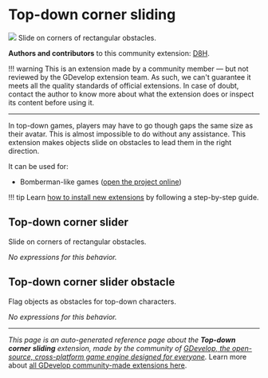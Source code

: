 # Top-down corner sliding

<img src="https://asset-resources.gdevelop.io/public-resources/Icons/f1e89ff4f907ed2245e2d4ad2d5f52f9e1bb6d0127aa370d44cc77462e5be8e3_subdirectory-arrow-right.svg" class="extension-icon"></img>
Slide on corners of rectangular obstacles.

**Authors and contributors** to this community extension: [D8H](https://gd.games/D8H).

!!! warning
    This is an extension made by a community member — but not reviewed
    by the GDevelop extension team. As such, we can't guarantee it
    meets all the quality standards of official extensions. In case of
    doubt, contact the author to know more about what the extension
    does or inspect its content before using it.

---

In top-down games, players may have to go though gaps the same size as their avatar. This is almost impossible to do without any assistance. This extension makes objects slide on obstacles to lead them in the right direction.

It can be used for:

* Bomberman-like games ([open the project online](https://editor.gdevelop.io/?project=example://goose-bomberman))


!!! tip
    Learn [how to install new extensions](/gdevelop5/extensions/search) by following a step-by-step guide.



## Top-down corner slider 

Slide on corners of rectangular obstacles. 

_No expressions for this behavior._


## Top-down corner slider obstacle 

Flag objects as obstacles for top-down characters. 

_No expressions for this behavior._


---

*This page is an auto-generated reference page about the **Top-down corner sliding** extension, made by the community of [GDevelop, the open-source, cross-platform game engine designed for everyone](https://gdevelop.io/).* Learn more about [all GDevelop community-made extensions here](/gdevelop5/extensions).